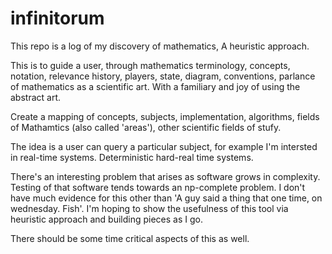 # infinitorum

This repo is a log of my discovery of mathematics, A heuristic approach.

This is to guide a user, through mathematics terminology, concepts, notation, relevance history, players, state, diagram, conventions, parlance of mathematics as a scientific art. With a familiary and joy of using the abstract art.

Create a mapping of concepts, subjects, implementation, algorithms, fields of Mathamtics (also called 'areas'), other scientific fields of stufy.

The idea is a user can query a particular subject, for example I'm intersted in real-time systems. Deterministic hard-real time systems.

There's an interesting problem that arises as software grows in complexity. Testing of that software tends towards an np-complete problem. I don't have much evidence for this other than 'A guy said a thing that one time, on wednesday. Fish'.
I'm hoping to show the usefulness of this tool via heuristic approach and building pieces as I go. 

There should be some time critical aspects of this as well. 
